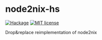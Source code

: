 # node2nix-hs

[![Hackage](https://img.shields.io/hackage/v/node2nix-hs.svg?logo=haskell)](https://hackage.haskell.org/package/node2nix-hs)
[![MIT license](https://img.shields.io/badge/license-MIT-blue.svg)](LICENSE)

Drop&replace reimplementation of node2nix
